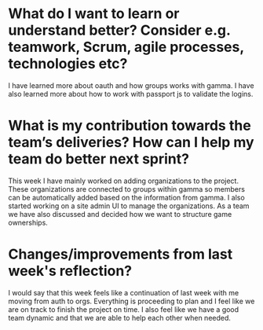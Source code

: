 # What do I want to learn or understand better? Consider e.g. teamwork, Scrum, agile processes, technologies etc? 
I have learned more about oauth and how groups works with gamma. I have also learned more about how to work with passport js to validate the logins.


# What is my contribution towards the team’s deliveries? How can I help my team do better next sprint?
This week I have mainly worked on adding organizations to the project. These organizations are connected to groups within gamma so members can be automatically added based on the information from gamma. I also started working on a site admin UI to manage the organizations. 
As a team we have also discussed and decided how we want to structure game ownerships.

# Changes/improvements from last week's reflection?
I would say that this week feels like a continuation of last week with me moving from auth to orgs. Everything is proceeding to plan and I feel like we are on track to finish the project on time. I also feel like we have a good team dynamic and that we are able to help each other when needed.
